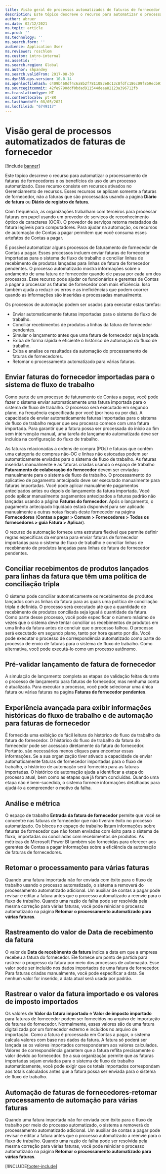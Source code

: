 ```yaml
---
title: Visão geral de processos automatizados de faturas de fornecedor
description: Este tópico descreve o recurso para automatizar o processamento de faturas de fornecedores e os benefícios do uso de um processo automatizado.
author: abruer
ms.date: 02/12/2021
ms.topic: article
ms.prod: ''
ms.technology: ''
ms.search.form: ''
audience: Application User
ms.reviewer: roschlom
ms.custom: intro-internal
ms.assetid: ''
ms.search.region: Global
ms.author: shpandey
ms.search.validFrom: 2017-08-30
ms.dyn365.ops.version: 10.0.14
ms.openlocfilehash: c409b460df4c6a8b2f7811083e8c13c8fdfc186c09f859ecb91e2f3cc0b8b59f
ms.sourcegitcommit: 42fe9790ddf0bdad911544deaa82123a396712fb
ms.translationtype: HT
ms.contentlocale: pt-BR
ms.lasthandoff: 08/05/2021
ms.locfileid: "6749117"
---
```

# <a name="automated-vendor-invoicing-processes-overview"></a>Visão geral de processos automatizados de faturas de fornecedor

[!include [banner](../includes/banner.md)]

Este tópico descreve o recurso para automatizar o processamento de faturas de fornecedores e os benefícios do uso de um processo automatizado. Esse recurso consiste em recursos ativados no Gerenciamento de recursos. Esses recursos se aplicam somente a faturas de fornecedor, não a faturas que são processadas usando a página **Diário de fatura** ou **Diário de registro de fatura**.

Com frequência, as organizações trabalham com terceiros para processar faturas em papel usando um provedor de serviços de reconhecimento óptico de caracteres (OCR). O provedor de serviços retorna metadados da fatura legíveis para computadores. Para ajudar na automação, os recursos de automação de Contas a pagar permitem que você consuma esses artefatos de Contas a pagar.

É possível automatizar alguns processos de faturamento de fornecedor de Contas a pagar. Esses processos incluem enviar faturas de fornecedor importadas para o sistema de fluxo de trabalho e conciliar linhas de recebimento de produtos lançadas para linhas de fatura de fornecedor pendentes. O processo automatizado mostra informações sobre o andamento de uma fatura de fornecedor quando ele passa por cada um dos processos. Esse recurso pode ajudar os funcionários e gerentes de Contas a pagar a processar as faturas de fornecedor com mais eficiência. Isso também ajuda a reduzir os erros e as ineficiências que podem ocorrer quando as informações são inseridas e processadas manualmente.

Os processos de automação podem ser usados para executar estas tarefas:

- Enviar automaticamente faturas importadas para o sistema de fluxo de trabalho.
- Conciliar recebimentos de produtos a linhas da fatura de fornecedor pendentes.
- Simular o lançamento antes que uma fatura de fornecedor seja lançada.
- Exiba de forma rápida e eficiente o histórico de automação do fluxo de trabalho.
- Exiba e analise os resultados da automação do processamento de faturas de fornecedores.
- Retomar o processamento automatizado para várias faturas.

## <a name="submit-imported-vendor-invoices-to-the-workflow-system"></a>Enviar faturas do fornecedor importadas para o sistema de fluxo de trabalho

Como parte de um processo de faturamento de Contas a pagar, você pode fazer o sistema enviar automaticamente uma fatura importada para o sistema de fluxo de trabalho. O processo será executado em segundo plano, na frequência especificada por você (por hora ou por dia). A capacidade de enviar automaticamente faturas importadas para o sistema de fluxo de trabalho requer que seu processo comece com uma fatura importada. Para garantir que a fatura possa ser processada do início ao fim sem intervenção manual, uma tarefa de lançamento automatizada deve ser incluída na configuração do fluxo de trabalho.


As faturas relacionadas a ordens de compra (POs) e faturas que contêm uma categoria de compras não-OC e linhas não estocadas podem ser automaticamente enviadas para o sistema de fluxo de trabalho. As faturas inseridas manualmente e as faturas criadas usando o espaço de trabalho **Faturamento de colaboração do fornecedor** devem ser enviadas manualmente para o sistema de fluxo de trabalho. O processamento do aplicativo de pagamento antecipado deve ser executado manualmente para faturas importadas. Você pode aplicar manualmente pagamentos antecipados antes ou depois do lançamento da fatura importada. Você pode aplicar manualmente pagamentos antecipados a faturas padrão não lançadas usando a página **Faturas do fornecedor**. Após o lançamento, o pagamento antecipado liquidado estará disponível para ser aplicado manualmente a outras notas fiscais deste fornecedor na página **Fornecedores** (**Contas a pagar \> Comum \> Fornecedores \> Todos os fornecedores \> guia Fatura \> Aplicar**).

O recurso de automação fornece uma estrutura flexível que permite definir regras específicas da empresa para enviar faturas de fornecedor importadas para o sistema de fluxo de trabalho e conciliar linhas de recebimento de produtos lançadas para linhas de fatura de fornecedor pendentes.

## <a name="match-product-receipts-to-invoice-lines-that-have-a-three-way-matching-policy"></a>Conciliar recebimentos de produtos lançados para linhas da fatura que têm uma política de conciliação tripla

O sistema pode conciliar automaticamente os recebimentos de produtos lançados com as linhas da fatura para as quais uma política de conciliação tripla é definida. O processo será executado até que a quantidade de recebimento de produtos conciliada seja igual à quantidade da fatura. Como parte desse processo, você pode especificar o número máximo de vezes que o sistema deve tentar conciliar os recebimentos de produtos em uma linha da fatura antes de concluir que o processo falhou. O processo será executado em segundo plano, tanto por hora quanto por dia. Você pode executar o processo de correspondência automatizado como parte do processo de envio de faturas para o sistema de fluxo de trabalho. Como alternativa, você pode executá-lo como um processo autônomo.

## <a name="pre-validate-vendor-invoice-posting"></a>Pré-validar lançamento de fatura de fornecedor

A simulação de lançamento completa as etapas de validação feitas durante o processo de lançamento para faturas de fornecedor, mas nenhuma conta é atualizada. Para executar o processo, você pode selecionar uma única fatura ou várias faturas na página **Faturas de fornecedor pendentes**.

## <a name="enhanced-experience-for-viewing-workflow-and-automation-historical-information-for-vendor-invoices"></a>Experiência avançada para exibir informações históricas do fluxo de trabalho e de automação para faturas de fornecedor

É fornecida uma exibição de fácil leitura do histórico do fluxo de trabalho da fatura do fornecedor. O histórico do fluxo de trabalho da fatura do fornecedor pode ser acessado diretamente da fatura do fornecedor. Portanto, são necessários menos cliques para encontrar essas informações. Se a sua organização tiver ativado a capacidade de enviar automaticamente faturas de fornecedor importadas para o fluxo de trabalho, o histórico de automação será fornecido para as faturas importadas. O histórico de automação ajuda a identificar a etapa do processo atual, bem como as etapas que já foram concluídas. Quando uma etapa não é bem-sucedida, o sistema fornece informações detalhadas para ajudá-lo a compreender o motivo da falha.

## <a name="analytics-and-metrics"></a>Análise e métrica

O espaço de trabalho **Entrada da fatura de fornecedor** permite que você se concentre nas faturas de fornecedor que não tiveram êxito no processo automatizado. Os blocos no espaço de trabalho listam informações sobre faturas de fornecedor que não foram enviadas com êxito para o sistema de fluxo, importadas ou conciliadas com recebimentos de produtos. As métricas do Microsoft Power BI também são fornecidas para oferecer aos gerentes de Contas a pagar informações sobre a eficiência da automação de faturas de fornecedores.


## <a name="resume-automation-processing-for-multiple-invoices"></a>Retomar o processamento para várias faturas

Quando uma fatura importada não for enviada com êxito para o fluxo de trabalho usando o processo automatizado, o sistema a removerá do processamento automatizado adicional. Um auxiliar de contas a pagar pode revisar e editar a fatura antes que o processo automatizado a reenvie para o fluxo de trabalho. Quando uma razão de falha pode ser resolvida pela mesma correção para várias faturas, você pode reiniciar o processo automatizado na página **Retomar o processamento automatizado para várias faturas**. 

## <a name="tracking-the-invoice-received-date-value"></a>Rastreamento do valor de Data de recebimento da fatura

O valor de **Data de recebimento da fatura** indica a data em que a empresa recebeu a fatura do fornecedor. Ele fornece um ponto de partida para rastrear o progresso da fatura por meio dos processos de automação. Esse valor pode ser incluído nos dados importados de uma fatura de fornecedor. Para faturas criadas manualmente, você pode especificar a data. Se nenhum valor for inserido, a data atual será usada por padrão.


## <a name="tracking-the-imported-invoice-amount-and-imported-sales-tax-amount-values"></a>Rastrear o valor da fatura importado e os valores de imposto importados

Os valores de **Valor da fatura importado** e **Valor de imposto importado** para faturas de fornecedor podem ser fornecidos no arquivo de importação de faturas do fornecedor. Normalmente, esses valores são de uma fatura digitalizada por um fornecedor externo e incluídos no arquivo de importação. Como a fatura é processada em Contas a pagar, o sistema calcula valores com base nos dados da fatura. A fatura só poderá ser lançada se os valores importados corresponderem aos valores calculados. Valores de correspondência garantem que a fatura reflita precisamente o valor devido ao fornecedor. Se a sua organização permite que as faturas importadas sejam enviadas para o sistema de fluxo de trabalho automaticamente, você pode exigir que os totais importados correspondam aos totais calculados antes que a fatura possa ser enviada para o sistema de fluxo de trabalho.

## <a name="vendor-invoice-automation---resume-automation-processing-for-multiple-invoices"></a>Automação de faturas de fornecedores-retomar processamento de automação para várias faturas
Quando uma fatura importada não for enviada com êxito para o fluxo de trabalho por meio do processo automatizado, o sistema a removerá do processamento automatizado adicional. Um auxiliar de contas a pagar pode revisar e editar a fatura antes que o processo automatizado a reenvie para o fluxo de trabalho. Quando uma razão de falha pode ser resolvida pela mesma correção para várias faturas, você pode reiniciar o processo automatizado na página **Retomar o processamento automatizado para várias faturas**. 

[!INCLUDE[footer-include](../../includes/footer-banner.md)]

